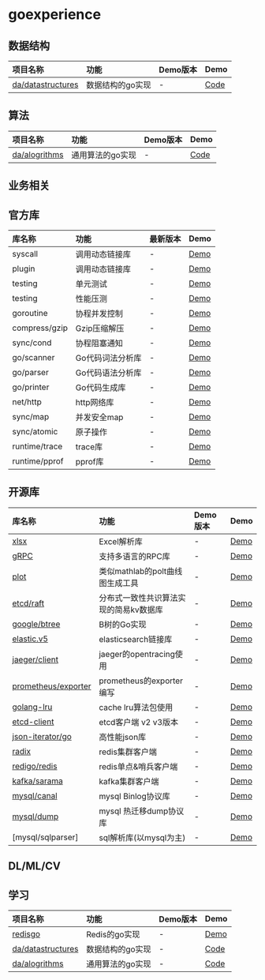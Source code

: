 # goexperience

## 数据结构
|项目名称|功能|Demo版本|Demo|
|:-|:-|:-|:-|
|[da/datastructures]()|数据结构的go实现|-|[Code](/data/datastructures)|

## 算法
|项目名称|功能|Demo版本|Demo|
|:-|:-|:-|:-|
|[da/alogrithms]()|通用算法的go实现|-|[Code](/data/alogrithms)|

## 业务相关

## 官方库
|库名称|功能|最新版本|Demo|
|:-|:-|:-|:-|
|syscall|调用动态链接库|-|[Demo](/loaddll)|
|plugin|调用动态链接库|-|[Demo](/plugin)|
|testing|单元测试|-|[Demo](/unittest)|
|testing|性能压测|-|[Demo](/benchmark)|
|goroutine|协程并发控制|-|[Demo](/concurrency)
|compress/gzip|Gzip压缩解压|-|[Demo](/compress/gzip)|
|sync/cond|协程阻塞通知|-|[Demo](/sync/cond)|
|go/scanner|Go代码词法分析库|-|[Demo](/gosrc/scanner)|
|go/parser|Go代码语法分析库|-|[Demo](/gosrc/parser)|
|go/printer|Go代码生成库|-|[Demo](/gosrc/printer)|
|net/http|http网络库|-|[Demo](/net/http)|
|sync/map|并发安全map|-|[Demo](/sync/map)|
|sync/atomic|原子操作|-|[Demo](/sync/atomic)|
|runtime/trace|trace库|-|[Demo](/runtime/trace)|
|runtime/pprof|pprof库|-|[Demo](/runtime/pprof)|

## 开源库

|库名称|功能|Demo版本|Demo|
|:-|:-|:-|:-|
|[xlsx](https://github.com/tealeg/xlsx)|Excel解析库|-|[Demo]()|
|[gRPC](https://github.com/grpc/go-grpc)|支持多语言的RPC库|-|[Demo](/rpc)|
|[plot](https://gonum.org/v1/plot)|类似mathlab的polt曲线图生成工具|-|[Demo](/plot)|
|[etcd/raft](https://github.com/etcd-io/etcd/raft)|分布式一致性共识算法实现的简易kv数据库|-|[Demo](/raft/raft-example)|
|[google/btree](https://github.com/google/btree)|B树的Go实现|-|[Demo](/google/btree-example)|
|[elastic.v5](https://github.com/olivere/elastic)|elasticsearch链接库|-|[Demo](/elasticsearch/README.md)|
|[jaeger/client]()|jaeger的opentracing使用|-|[Demo](/jaeger/testUdpSender)|
|[prometheus/exporter]()|prometheus的exporter编写|-|[Demo](/prometheus/exporter/README.md)|
|[golang-lru]()|cache lru算法包使用|-|[Demo](/cache/README.md)|
|[etcd-client]()|etcd客户端 v2 v3版本|-|[Demo](/etcd/README.md)|
|[json-iterator/go](github.com/json-iterator/go)|高性能json库|-|[Demo](/json/README.md)|
|[radix]()|redis集群客户端|-|[Demo](/redis/radix)|
|[redigo/redis]()|redis单点&哨兵客户端|-|[Demo](/redis/redigo)|
|[kafka/sarama]()|kafka集群客户端|-|[Demo](/kafka/sarama)|
|[mysql/canal]()|mysql Binlog协议库|-|[Demo](/mysql_dm/canal)|
|[mysql/dump]()|mysql 热迁移dump协议库|-|[Demo](/mysql_dm/dump)|
|[mysql/sqlparser]|sql解析库(以mysql为主)|-|[Demo](/mysql_dm/sqlparser)|

## DL/ML/CV


## 学习

|项目名称|功能|Demo版本|Demo|
|:-|:-|:-|:-|
|[redisgo]()|Redis的go实现|-|[Demo](/redisgo)|
|[da/datastructures]()|数据结构的go实现|-|[Code](/data/datastructures)|
|[da/alogrithms]()|通用算法的go实现|-|[Code](/data/alogrithms)|
